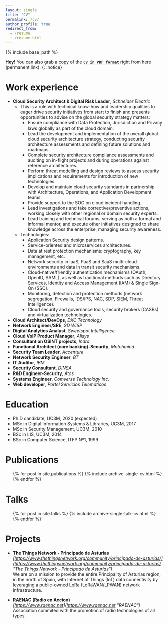 ```yaml
---
layout: single
title: "CV"
permalink: /cv/
author_profile: true
redirect_from:
  - /resume
  - /resume.html
---
```


{% include base_path %}

**Hey!** You can also grab a copy of the **[`CV in PDF format`](https://0x30.io/files/cvJGF0x30.pdf)** right from here (permanent link).
{: .notice}

Work experience
======
* **Cloud Security Architect & Digital Risk Leader**, *Schneider Electric*
  * This is a role with technical know-how and leadership qualities to eager drive security initiatives from start to finish and presents opportunities to advise on the global security strategy matters:
     - Ensure compliance with Data Protection, Jurisdiction and Privacy laws globally as part of the cloud domain.
     - Lead the development and implementation of the overall global cloud security architecture strategy, conducting security architecture assessments and defining future solutions and roadmaps.
     - Complete security architecture compliance assessments and auditing on in-flight projects and during operations against reference architectures.
     - Perform threat modelling and design reviews to assess security implications and requirements for introduction of new technologies.
     - Develop and maintain cloud security standards in partnership with Architecture, Operations, and Application Development teams.
     - Provide support to the SOC on cloud incident handling.
     - Lead investigations and take corrective/preventive actions, working closely with other regional or domain security experts.
     - Lead training and technical forums, serving as both a formal and informal mentor, and execute other initiatives designed to share knowledge across the enterprise, managing security awareness.
  * Technologies:
     - Application Security design patterns.
     - Service-oriented and microservices architectures.
     - Data at rest protection mechanisms: cryptography, key management, etc.
     - Network security in IaaS, PaaS and SaaS multi-cloud environments and data in transit security mechanisms.
     - Cloud-native/friendly authentication mechanisms (OAuth, OpenID, SAML), as well as traditional methods such as Directory Services, Identity and Access Management (IAM) & Single Sign-On (SSO).
     - Monitoring, detection and protection methods (network segregation, Firewalls, IDS/IPS, NAC, SDP, SIEM, Threat Intelligence).
     - Cloud security and governance tools, security brokers (CASBs) and virtualization technologies. 
* **Cloud Architect/DevOps**, *DXC Technology*
* **Network Engineer/SRE**, *SD WISP*
* **Digital Analytics Analyst**, *Sweetspot Intelligence*
* **Cloud VoIP Product Manager**, *Alisys*
* **Consultant on OSINT projects**, *Indra*
* **Functional Architect (core banking)-Security**, *Matchmind*
* **Security Team Leader**, *Accenture*
* **Network Security Engineer**, *BT*
* **IT Auditor**, *IBM*
* **Security Consultant**, *DINSA*
* **R&D Engineer-Security**, *Atos*
* **Systems Engineer**, *Comverse Technology Inc.*
* **Web developer**, *Portel Servicios Telematicos*

Education
======
* Ph.D candidate, UC3M, 2020 (expected)
* MSc in Digital Information Systems & Libraries, UC3M, 2017
* MSc in Security Management, UC3M, 2010
* BSc in LIS, UC3M, 2014
* BSc in Computer Science, ITFP Nº1, 1999

  
Publications
======
  <ul>
  {% for post in site.publications %}
    {% include archive-single-cv.html %}
  {% endfor %}
  </ul>


Talks
======
  <ul>
  {% for post in site.talks %}
    {% include archive-single-talk-cv.html %}
  {% endfor %}
  </ul>
   
   
Projects
======
* **The Things Network - Principado de Asturias**  
  *[https://www.thethingsnetwork.org/community/principado-de-asturias/](https://www.thethingsnetwork.org/community/principado-de-asturias/ "The Things Network - Principado de Asturias")*  
  We are on a mission to provide the entire Principality of Asturias region, in the north of Spain, with Internet of Things (IoT) data connectivity by leveraging a public-owned LoRa (LoRaWAN/LPWAN) network infrastructure.

* **RAENAC (Radio en Accion)**  
  *[https://www.raenac.net](https://www.raenac.net "RAENAC")*  
  Association commited with the promotion of radio technologies of all types. 


